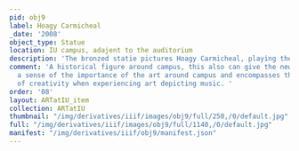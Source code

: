 ```yaml
---
pid: obj9
label: Hoagy Carmicheal
_date: '2008'
object_type: Statue
location: IU campus, adajent to the auditorium
description: 'The bronzed statie pictures Hoagy Carmicheal, playing the piano. '
comment: 'A historical figure around campus, this also can give the newer students
  a sense of the importance of the art around campus and encompasses the ideology
  of creativity when experiencing art depicting music. '
order: '08'
layout: ARTatIU_item
collection: ARTatIU
thumbnail: "/img/derivatives/iiif/images/obj9/full/250,/0/default.jpg"
full: "/img/derivatives/iiif/images/obj9/full/1140,/0/default.jpg"
manifest: "/img/derivatives/iiif/obj9/manifest.json"
---
```


